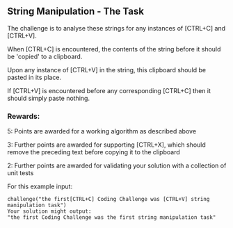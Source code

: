 ## String Manipulation - The Task

The challenge is to analyse these strings for any instances of [CTRL+C] and [CTRL+V]. 

When [CTRL+C] is encountered, the contents of the string before it should be 'copied' to a clipboard. 

Upon any instance of [CTRL+V] in the string, this clipboard should be pasted in its place. 

If [CTRL+V] is encountered before any corresponding [CTRL+C] then it should simply paste nothing.

### Rewards:

5: Points are awarded for a working algorithm as described above

3:  Further points are awarded for supporting [CTRL+X], which should remove the preceding text before copying it to the clipboard

2:  Further points are awarded for validating your solution with a collection of unit tests

For this example input:

```
challenge("the first[CTRL+C] Coding Challenge was [CTRL+V] string manipulation task")
Your solution might output:
"the first Coding Challenge was the first string manipulation task"
```